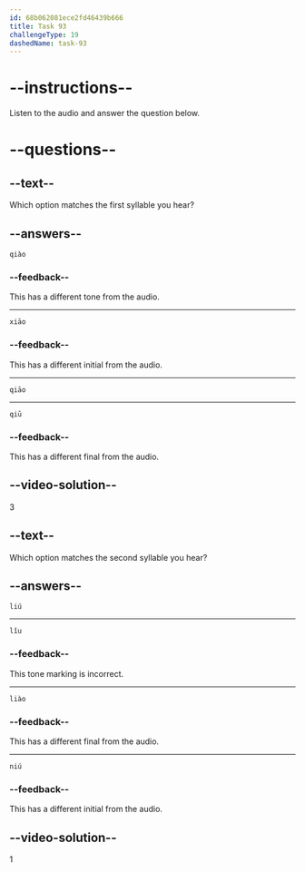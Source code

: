 ```yaml
---
id: 68b062081ece2fd46439b666
title: Task 93
challengeType: 19
dashedName: task-93
---
```


<!-- (Audio) A: qiāo, liú -->

# --instructions--

Listen to the audio and answer the question below.

# --questions--

## --text--

Which option matches the first syllable you hear?

## --answers--

`qiào`

### --feedback--

This has a different tone from the audio.

---

`xiāo`

### --feedback--

This has a different initial from the audio.

---

`qiāo`

---

`qiū`

### --feedback--

This has a different final from the audio.

## --video-solution--

3

## --text--

Which option matches the second syllable you hear?

## --answers--

`liú`

---

`lǐu`

### --feedback--

This tone marking is incorrect.

---

`liào`

### --feedback--

This has a different final from the audio.

---

`niú`

### --feedback--

This has a different initial from the audio.

## --video-solution--

1

